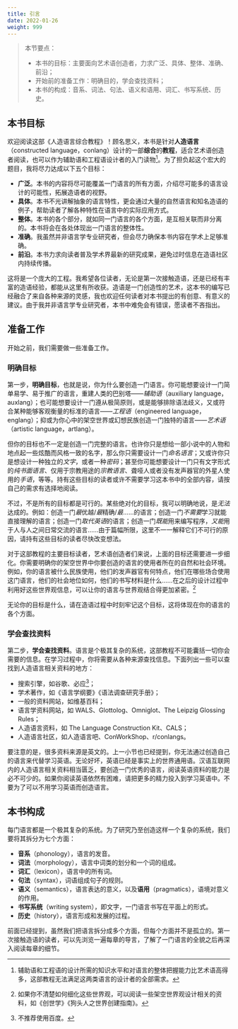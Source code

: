 ```yaml
---
title: 引言
date: 2022-01-26
weight: 999
---
```


> 本节要点：
>
> - 本书的目标：主要面向艺术语创造者，力求广泛、具体、整体、准确、前沿；
> - 开始前的准备工作：明确目的，学会查找资料；
> - 本书的构成：音系、词法、句法、语义和语用、词汇、书写系统、历史。

## 本书目标

欢迎阅读这部《人造语言综合教程》！顾名思义，本书是针对**人造语言**（constructed language，conlang）设计的一部**综合**的**教程**，适合艺术语创造者阅读，也可以作为辅助语和工程语设计者的入门读物[^1]。为了担负起这个宏大的题目，我将尽力达成以下五个目标：

- **广泛**。本书的内容将尽可能覆盖一门语言的所有方面，介绍尽可能多的语言设计的可能性，拓展造语者的视野。
- **具体**。本书不光讲解抽象的语言特性，更会通过大量的自然语言和知名造语的例子，帮助读者了解各种特性在语言中的实际应用方式。
- **整体**。本书的各个部分，就如同一门语言的各个方面，是互相关联而非分离的。本书将会在各处体现出一门语言的整体性。
- **准确**。我虽然并非语言学专业研究者，但会尽力确保本书内容在学术上足够准确。
- **前沿**。本书力求向读者普及学术界最新的研究成果，避免过时信息在造语社区内持续传播。

这将是一个庞大的工程。我希望各位读者，无论是第一次接触造语，还是已经有丰富的造语经验，都能从这里有所收获。造语是一门创造性的艺术，这本书的编写已经融合了来自各种来源的灵感，我也欢迎任何读者对本书提出的有创意、有意义的建议。由于我并非语言学专业研究者，本书中难免会有错误，愿读者不吝指出。

[^1]: 辅助语和工程语的设计所需的知识水平和对语言的整体把握能力比艺术语高得多，这部教程无法满足这两类语言的设计者的全部需求。

## 准备工作

开始之前，我们需要做一些准备工作。

### 明确目标

第一步，**明确目标**，也就是说，你为什么要创造一门语言。你可能想要设计一门简单易学、易于推广的语言，重建人类的巴别塔——*辅助语*（auxiliary language，auxlang）；也可能想要设计一门遵从极简原则，或是能够排除语法歧义，又或符合某种能够客观衡量的标准的语言——*工程语*（engineered language，englang）；抑或为你心中的架空世界或幻想民族创造一门独特的语言——*艺术语*（artistic language，artlang）。

但你的目标也不一定是创造一门完整的语言。也许你只是想给一部小说中的人物和地点起一些炫酷而风格一致的名字，那么你只需要设计一门*命名语言*；又或许你只是想设计一种独立的*文字*，或者一种*密码*；甚至你可能想要设计一门只有文字形式的*纯书面语言*、仅用于宗教用途的*宗教语言*、聋哑人或者没有发声器官的外星人使用的*手语*，等等。持有这些目标的读者或许不需要学习这本书中的全部内容，请按自己的需求有选择地阅读。

不过，不是所有的目标都是可行的。某些绝对化的目标，我可以明确地说，是*无法*达成的。例如：创造一门*最*优越/*最*精确/*最*……的语言；创造一门*不需要*学习就能直接理解的语言；创造一门*取代英语*的语言；创造一门*既能*用来编写程序，*又能*用于人与人之间日常交流的语言……由于篇幅所限，这里不一一解释它们不可行的原因，请持有这些目标的读者尽快改变想法。

对于这部教程的主要目标读者，艺术语创造者们来说，上面的目标还需要进一步细化。你需要明确你的架空世界中你要创造的语言的使用者所在的自然和社会环境。例如，你的语言被什么民族使用，他们的发声器官有何特点，他们在哪些场合使用这门语言，他们的社会地位如何，他们的书写材料是什么……在之后的设计过程中利用好这些世界观信息，可以让你的语言与世界观结合得更加紧密。[^2]

无论你的目标是什么，请在造语过程中时刻牢记这个目标，这将体现在你的语言的各个方面。

[^2]: 如果你不清楚如何细化这些世界观，可以阅读一些架空世界观设计相关的资料，如《创世学》《狗头人之世界创建指南》。

### 学会查找资料

第二步，**学会查找资料**。语言是个极其复杂的系统，这部教程不可能囊括一切你会需要的信息。在学习过程中，你将需要从各种来源查找信息。下面列出一些可以查找到人造语言相关资料的地方：

- 搜索引擎，如谷歌、必应[^3]；
- 学术著作，如《语言学纲要》《语法调查研究手册》；
- 一般的资料网站，如维基百科；
- 语言学资料网站，如 WALS、Glottolog、Omniglot、The Leipzig Glossing Rules；
- 人造语言资料，如 The Language Construction Kit、CALS；
- 人造语言社区，如人造语言吧、ConWorkShop、r/conlangs。

要注意的是，很多资料来源是英文的。上一小节也已经提到，你无法通过创造自己的语言来代替学习英语。无论好坏，英语已经是事实上的世界通用语。汉语互联网内的人造语言相关资料相当匮乏，要创造一门优秀的语言，阅读英语资料的能力是必不可少的。如果你阅读英语依然有困难，请把更多的精力投入到学习英语中。不要为了可以不用学习英语而创造语言。

[^3]: 不推荐使用百度。

## 本书构成

每门语言都是一个极其复杂的系统。为了研究乃至创造这样一个复杂的系统，我们要将其拆分为七个方面：

- **音系**（phonology），语言的发音。
- **词法**（morphology），语言中词类的划分和一个词的组成。
- **词汇**（lexicon），语言中的所有词。
- **句法**（syntax），词语组成句子的规则。
- **语义**（semantics），语言表达的意义，以及**语用**（pragmatics），语境对意义的作用。
- **书写系统**（writing system），即文字，一门语言书写在平面上的形式。
- **历史**（history），语言形成和发展的过程。

前面已经提到，虽然我们把语言拆分成多个方面，但每个方面并不是孤立的。第一次接触造语的读者，可以先浏览一遍每章的导言，了解了一门语言的全貌之后再深入阅读每章的细节。

